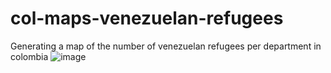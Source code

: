 # col-maps-venezuelan-refugees
Generating a map of the number of venezuelan refugees per department in colombia
![image](https://user-images.githubusercontent.com/118022511/216467485-bb1b9861-c0fa-4eaf-824e-4907ddc1ef20.png)
